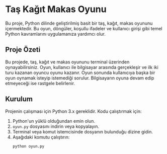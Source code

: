 # Taş Kağıt Makas Oyunu

Bu proje, Python dilinde geliştirilmiş basit bir taş, kağıt, makas oyununu içermektedir. Bu oyun, döngüler, koşullu ifadeler ve kullanıcı girişi gibi temel Python kavramlarını uygulamanıza yardımcı olur.

## Proje Özeti

Bu projede, taş, kağıt ve makas oyununu terminal üzerinden oynayabilirsiniz. Oyun, kullanıcı ile bilgisayar arasında gerçekleşir ve ilk iki turu kazanan oyuncu oyunu kazanır. Oyun sonunda kullanıcıya başka bir oyun oynamak isteyip istemediği sorulur. Bilgisayarın oyuna devam edip etmeyeceği ise rastgele belirlenir.

## Kurulum

Projenin çalışması için Python 3.x gereklidir. Kodu çalıştırmak için:

1. Python'un yüklü olduğundan emin olun.
2. `oyun.py` dosyasını indirin veya kopyalayın.
3. Terminal veya komut istemcisinde dosyanın bulunduğu dizine gidin.
4. Aşağıdaki komutu çalıştırın:
   ```bash
   python oyun.py

